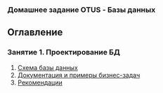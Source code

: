 ### Домашнее задание OTUS - Базы данных

## Оглавление
### Занятие 1. Проектирование БД 
1. [Схема базы данных](https://github.com/epovv/otusDB/lesson_1/database_shema.md)
2. [Документация и примеры бизнес-задач](https://github.com/epovv/otusDB/lesson_1/shema_documentation.md)
3. [Рекомендации](https://github.com/epovv/otusDB/lesson_1/recommendation.md)
